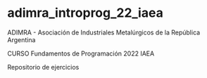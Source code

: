# adimra_introprog_22_iaea

ADIMRA - Asociación de Industriales Metalúrgicos de la República Argentina

CURSO Fundamentos de Programación 2022 IAEA

Repositorio de ejercicios

